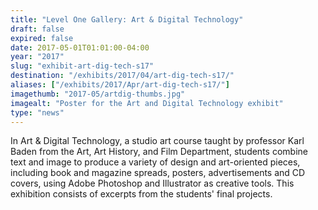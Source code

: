 ```yaml
---
title: "Level One Gallery: Art & Digital Technology"
draft: false
expired: false
date: 2017-05-01T01:01:00-04:00
year: "2017"
slug: "exhibit-art-dig-tech-s17"
destination: "/exhibits/2017/04/art-dig-tech-s17/"
aliases: ["/exhibits/2017/Apr/art-dig-tech-s17/"]
imagethumb: "2017-05/artdig-thumbs.jpg"
imagealt: "Poster for the Art and Digital Technology exhibit"
type: "news"
---
```


In Art & Digital Technology, a studio art course taught by professor Karl Baden from the Art, Art History, and Film Department, students combine text and image to produce a variety of design and art-oriented pieces, including book and magazine spreads, posters, advertisements and CD covers, using Adobe Photoshop and Illustrator as creative tools. This exhibition consists of excerpts from the students' final projects.
